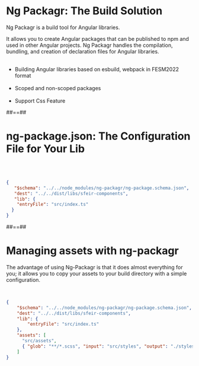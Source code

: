 # Ng Packagr: The Build Solution

Ng Packagr is a build tool for Angular libraries.

It allows you to create Angular packages that can be published to npm and used in other Angular projects. Ng Packagr handles the compilation, bundling, and creation of declaration files for Angular libraries. <br/><br/>

- Building Angular libraries based on esbuild, webpack in FESM2022 format <br/><br/>
- Scoped and non-scoped packages<br/><br/>
- Support Css Feature


##==##


<!-- .slide: class="with-code inconsolata" -->
# ng-package.json: The Configuration File for Your Lib

<br/><br/>

```json
{
   "$schema": "../../node_modules/ng-packagr/ng-package.schema.json",
   "dest": "../../dist/libs/sfeir-components",
   "lib": {
    "entryFile": "src/index.ts"
  }
}
```
<!-- .element: class="big-code" -->

##==##

<!-- .slide: class="with-code inconsolata" -->
# Managing assets with ng-packagr

The advantage of using Ng-Packagr is that it does almost everything for you; it allows you to copy your assets to your build directory with a simple configuration.

<br/>

```json
{
    "$schema": "../../node_modules/ng-packagr/ng-package.schema.json",
    "dest": "../../dist/libs/sfeir-components",
    "lib": {
        "entryFile": "src/index.ts"
    },
    "assets": [
      "src/assets",
      { "glob": "**/*.scss", "input": "src/styles", "output": "./styles" }
    ]
}
```
<!-- .element: class="big-code" -->
